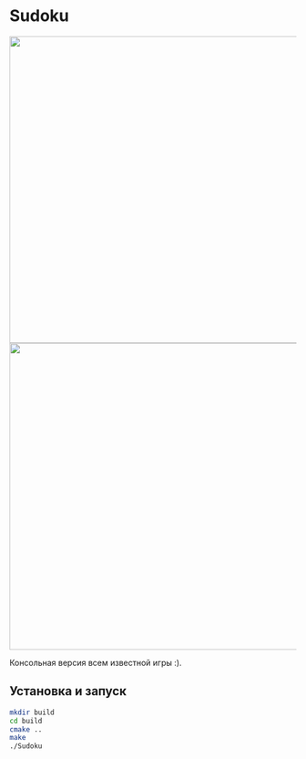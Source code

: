 # Sudoku

<img src="images/2022-09-13-22-17-11-image.png" title="" alt="" width="538">

<img src="images/2022-09-13-22-17-25-image.png" title="" alt="" width="538">

Консольная версия всем известной игры :).

## Установка и запуск

```bash
mkdir build
cd build
cmake ..
make
./Sudoku
```

